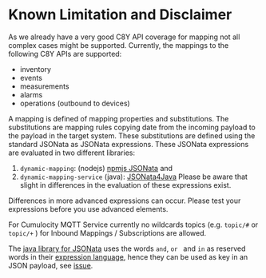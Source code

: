 # Known Limitation and Disclaimer

As we already have a very good C8Y API coverage for mapping not all complex cases might be supported. Currently, the
mappings to the following C8Y APIs are supported:

- inventory
- events
- measurements
- alarms
- operations (outbound to devices)

A mapping is defined of mapping properties and substitutions. The substitutions are mapping rules copying date from the incoming payload to the payload in the target system. These substitutions are defined using the standard JSONata as JSONata expressions. These JSONata expressions are evaluated in two different libraries:

1. `dynamic-mapping`: (nodejs) [npmjs JSONata](https://www.npmjs.com/package/jsonata) and
2. `dynamic-mapping-service` (java): [JSONata4Java](https://github.com/IBM/JSONata4Java)
   Please be aware that slight in differences in the evaluation of these expressions exist.

Differences in more advanced expressions can occur. Please test your expressions before you use advanced elements.

For Cumulocity MQTT Service currently no wildcards topics (e.g. `topic/#` or `topic/+` ) for Inbound Mappings / Subscriptions are allowed.

The [java library for JSONata](https://github.com/IBM/JSONata4Java) uses the words `and`, `or ` and `in` as reserved words in their [expression language](https://github.com/IBM/JSONata4Java/issues/317), hence they can be used as key in an JSON payload, see [issue](https://github.com/SoftwareAG/cumulocity-dynamic-mapper/issues/230).
